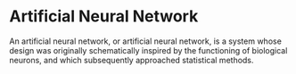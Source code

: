 # Artificial Neural Network
An artificial neural network, or artificial neural network, is a system whose design was originally schematically inspired by the functioning of biological neurons, and which subsequently approached statistical methods. 
